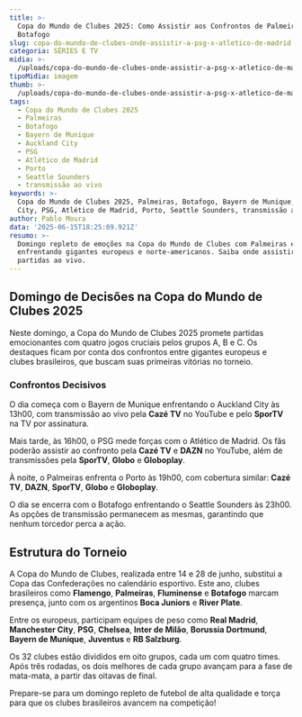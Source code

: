 ```yaml
---
title: >-
  Copa do Mundo de Clubes 2025: Como Assistir aos Confrontos de Palmeiras e
  Botafogo
slug: copa-do-mundo-de-clubes-onde-assistir-a-psg-x-atletico-de-madrid
categoria: SÉRIES E TV
midia: >-
  /uploads/copa-do-mundo-de-clubes-onde-assistir-a-psg-x-atletico-de-madrid-thumb.png
tipoMidia: imagem
thumb: >-
  /uploads/copa-do-mundo-de-clubes-onde-assistir-a-psg-x-atletico-de-madrid-thumb.png
tags:
  - Copa do Mundo de Clubes 2025
  - Palmeiras
  - Botafogo
  - Bayern de Munique
  - Auckland City
  - PSG
  - Atlético de Madrid
  - Porto
  - Seattle Sounders
  - transmissão ao vivo
keywords: >-
  Copa do Mundo de Clubes 2025, Palmeiras, Botafogo, Bayern de Munique, Auckland
  City, PSG, Atlético de Madrid, Porto, Seattle Sounders, transmissão ao vivo
author: Pablo Moura
data: '2025-06-15T18:25:09.921Z'
resumo: >-
  Domingo repleto de emoções na Copa do Mundo de Clubes com Palmeiras e Botafogo
  enfrentando gigantes europeus e norte-americanos. Saiba onde assistir às
  partidas ao vivo.
---
```


## Domingo de Decisões na Copa do Mundo de Clubes 2025

Neste domingo, a Copa do Mundo de Clubes 2025 promete partidas emocionantes com quatro jogos cruciais pelos grupos A, B e C. Os destaques ficam por conta dos confrontos entre gigantes europeus e clubes brasileiros, que buscam suas primeiras vitórias no torneio.

### Confrontos Decisivos

O dia começa com o Bayern de Munique enfrentando o Auckland City às 13h00, com transmissão ao vivo pela **Cazé TV** no YouTube e pelo **SporTV** na TV por assinatura.

Mais tarde, às 16h00, o PSG mede forças com o Atlético de Madrid. Os fãs poderão assistir ao confronto pela **Cazé TV** e **DAZN** no YouTube, além de transmissões pela **SporTV**, **Globo** e **Globoplay**.

À noite, o Palmeiras enfrenta o Porto às 19h00, com cobertura similar: **Cazé TV**, **DAZN**, **SporTV**, **Globo** e **Globoplay**.

O dia se encerra com o Botafogo enfrentando o Seattle Sounders às 23h00. As opções de transmissão permanecem as mesmas, garantindo que nenhum torcedor perca a ação.

## Estrutura do Torneio

A Copa do Mundo de Clubes, realizada entre 14 e 28 de junho, substitui a Copa das Confederações no calendário esportivo. Este ano, clubes brasileiros como **Flamengo**, **Palmeiras**, **Fluminense** e **Botafogo** marcam presença, junto com os argentinos **Boca Juniors** e **River Plate**.

Entre os europeus, participam equipes de peso como **Real Madrid**, **Manchester City**, **PSG**, **Chelsea**, **Inter de Milão**, **Borussia Dortmund**, **Bayern de Munique**, **Juventus** e **RB Salzburg**.

Os 32 clubes estão divididos em oito grupos, cada um com quatro times. Após três rodadas, os dois melhores de cada grupo avançam para a fase de mata-mata, a partir das oitavas de final.

Prepare-se para um domingo repleto de futebol de alta qualidade e torça para que os clubes brasileiros avancem na competição!
